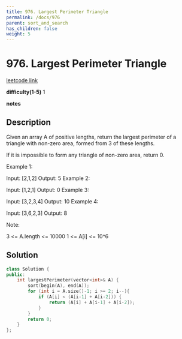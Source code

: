 ```yaml
---
title: 976. Largest Perimeter Triangle
permalink: /docs/976
parent: sort_and_search
has_children: false
weight: 5
---
```

# 976. Largest Perimeter Triangle
[leetcode link](https://leetcode.com/problems/largest-perimeter-triangle/)

**difficulty(1-5)** 
1

**notes**   


## Description
Given an array A of positive lengths, return the largest perimeter of a triangle with non-zero area, formed from 3 of these lengths.

If it is impossible to form any triangle of non-zero area, return 0.

 

Example 1:

Input: [2,1,2]
Output: 5
Example 2:

Input: [1,2,1]
Output: 0
Example 3:

Input: [3,2,3,4]
Output: 10
Example 4:

Input: [3,6,2,3]
Output: 8
 

Note:

3 <= A.length <= 10000
1 <= A[i] <= 10^6

## Solution

```c++
class Solution {
public:
    int largestPerimeter(vector<int>& A) {
        sort(begin(A), end(A));
        for (int i = A.size()-1; i >= 2; i--){
            if (A[i] < (A[i-1] + A[i-2])) {
                return (A[i] + A[i-1] + A[i-2]);
            }
        }
        return 0;
    }
};
```


<!-- 
Default label
{: .label }

Blue label
{: .label .label-blue }

Stable
{: .label .label-green }

New release
{: .label .label-purple }

Coming soon
{: .label .label-yellow }

Deprecated
{: .label .label-red } -->
